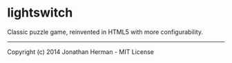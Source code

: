 lightswitch
===========

Classic puzzle game, reinvented in HTML5 with more configurability.

___

Copyright (c) 2014 Jonathan Herman - MIT License
